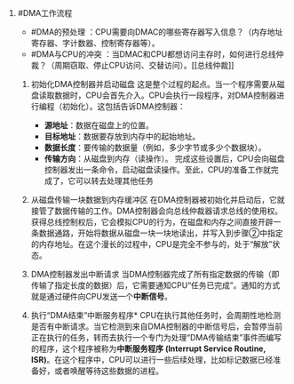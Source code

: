 1. #DMA工作流程 
	*   #DMA的预处理 ：CPU需要向DMAC的哪些寄存器写入信息？（内存地址寄存器、字计数器、控制寄存器等）。
    *   #DMA与CPU的冲突 ：当DMAC和CPU都想访问主存时，如何进行总线仲裁？（周期窃取、停止CPU访问、交替访问）。[[总线仲裁]] 
	
	1. 初始化DMA控制器并启动磁盘
	    这是整个过程的起点。当一个程序需要从磁盘读取数据时，CPU会首先介入。CPU会执行一段程序，对DMA控制器进行编程（初始化）。这包括告诉DMA控制器：
	    *   **源地址**：数据在磁盘上的位置。
	    *   **目标地址**：数据要存放到内存中的起始地址。
	    *   **数据长度**：要传输的数据量（例如，多少字节或多少个数据块）。
	    *   **传输方向**：从磁盘到内存（读操作）。
	    完成这些设置后，CPU会向磁盘控制器发出一条命令，启动磁盘读操作。至此，CPU的准备工作就完成了，它可以转去处理其他任务
	
	2. 从磁盘传输一块数据到内存缓冲区
	    在DMA控制器被初始化并启动后，它就接管了数据传输的工作。DMA控制器会向总线仲裁器请求总线的使用权。获得总线控制权后，它会模拟CPU的行为，在磁盘和内存之间直接开辟一条数据通路，开始将数据从磁盘一块一块地读出，并写入到步骤②中指定的内存地址。在这个漫长的过程中，CPU是完全不参与的，处于“解放”状态。
	
	3.  DMA控制器发出中断请求
	    当DMA控制器完成了所有指定数据的传输（即传输了指定长度的数据）后，它需要通知CPU“任务已完成”。通知的方式就是通过硬件向CPU发送一个**中断信号**。
	
	4.   执行“DMA结束”中断服务程序*
	    CPU在执行其他任务时，会周期性地检测是否有中断请求。当它检测到来自DMA控制器的中断信号后，会暂停当前正在执行的任务，转而去执行一个专门为处理“DMA传输结束”事件而编写的程序，这个程序被称为**中断服务程序 (Interrupt Service Routine, ISR)**。在这个程序中，CPU可以进行一些后续处理，比如标记数据已经准备好，或者唤醒等待这些数据的进程。
